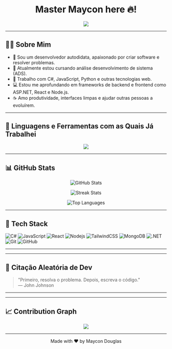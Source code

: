 <h1 align="center">Master Maycon here 🔥!</h1>

<p align="center">
  <img src="https://readme-typing-svg.herokuapp.com?font=Fira+Code&size=22&pause=1000&color=F7F7F7&center=true&vCenter=true&width=435&lines=Namaste+%F0%9F%99%8F+I'm+Maycon+Douglas" />
</p>

---

## 👨‍💻 Sobre Mim

- 🚀 Sou um desenvolvedor autodidata, apaixonado por criar software e resolver problemas.
- 🎯 Atualmente estou cursando análise desenvolvimento de sistema (ADS).
- 🧠 Trabalho com C#, JavaScript, Python e outras tecnologias web.
- 💻 Estou me aprofundando em frameworks de backend e frontend como ASP.NET, React e Node.js.
- ☕ Amo produtividade, interfaces limpas e ajudar outras pessoas a evoluírem.

---

## 🧠 Linguagens e Ferramentas com as Quais Já Trabalhei

<p align="center">
  <img src="https://skillicons.dev/icons?i=html,css,js,ts,react,nextjs,nodejs,express,bootstrap,tailwind,mongodb,py,cs,dotnet,vscode,github,git,linux,figma,bash,postman,redux" />
</p>

---

## 📊 GitHub Stats

<div align="center">

![GitHub Stats](https://github-readme-stats.vercel.app/api?username=Maycondo&theme=graywhite&show_icons=true&hide_border=false&count_private=true)

![Streak Stats](https://github-readme-streak-stats.herokuapp.com/?user=Maycondo&theme=graywhite&hide_border=false)

![Top Languages](https://github-readme-stats.vercel.app/api/top-langs/?username=Maycondo&theme=graywhite&show_icons=true&hide_border=false&layout=compact)

</div>


---

## 🚀 Tech Stack

![C#](https://img.shields.io/badge/-C%23-239120?style=flat-square&logo=c-sharp&logoColor=white)
![JavaScript](https://img.shields.io/badge/-JavaScript-black?style=flat-square&logo=javascript)
![React](https://img.shields.io/badge/-React-black?style=flat-square&logo=react)
![Nodejs](https://img.shields.io/badge/-Nodejs-black?style=flat-square&logo=node.js)
![TailwindCSS](https://img.shields.io/badge/-TailwindCSS-06B6D4?style=flat-square&logo=tailwindcss&logoColor=white)
![MongoDB](https://img.shields.io/badge/-MongoDB-4EA94B?style=flat-square&logo=mongodb&logoColor=white)
![.NET](https://img.shields.io/badge/-.NET-512BD4?style=flat-square&logo=dotnet&logoColor=white)
![Git](https://img.shields.io/badge/-Git-black?style=flat-square&logo=git)
![GitHub](https://img.shields.io/badge/-GitHub-181717?style=flat-square&logo=github)

---

---

## 💬 Citação Aleatória de Dev

> "Primeiro, resolva o problema. Depois, escreva o código."  
> — John Johnson

---
---

## 📈 Contribution Graph

<p align="center">
  <img src="https://github-readme-activity-graph.vercel.app/graph?username=Maycondou&theme=github-compact" />
</p>

---

<p align="center">
  Made with ❤️ by Maycon Douglas 
</p>
